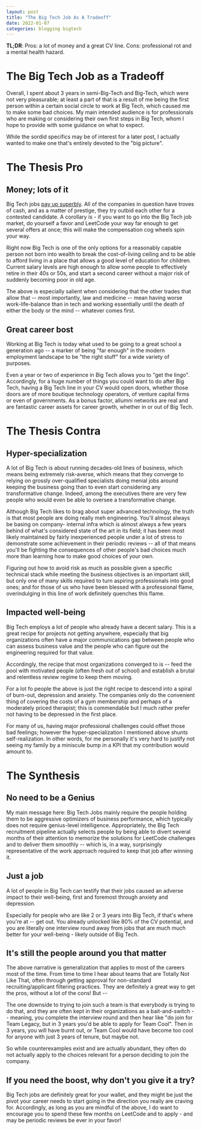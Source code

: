 ```yaml
---
layout: post
title: "The Big Tech Job As A Tradeoff"
date: 2022-01-07
categories: blogging bigtech
---
```


**TL;DR**: Pros: a lot of money and a great CV line. Cons: professional rot and a mental health hazard.

# The Big Tech Job as a Tradeoff

Overall, I spent about 3 years in semi-Big-Tech and Big-Tech, which were not very pleasurable; at least a part of that is a result of me being 
the first person within a certain social circle to work at Big Tech, which caused me to make some bad choices. 
My main intended audience is for professionals who are making or considering their own first steps in Big Tech, whom I hope to provide with
some guidance on what to expect.

While the sordid specifics may be of interest for a later post, I actually wanted to make one that's entirely devoted to the "big picture".


# The Thesis Pro
## Money; lots of it
Big Tech jobs [pay up superbly](https://www.levels.fyi/). All of the companies in question have troves of cash, and as a matter of prestige, they try outbid each other for 
a contested candidate. A corollary is - if you want to go into the Big Tech job market, do yourself a favor and LeetCode your way far enough to get several offers at once; this will make the compensation cog wheels spin your way.

Right now Big Tech is one of the only options for a reasonably capable person not born into wealth to break the cost-of-living ceiling and to be able to afford 
living in a place that allows a good level of education for children. Current salary levels are high enough to allow some people to effectively retire in their 40s or 50s,
and start a second career without a major risk of suddenly becoming poor in old age. 

The above is especially salient when considering that the other trades that allow that -- most importantly, law and medicine -- mean having worse work-life-balance than
in tech and working essentially until the death of either the body or the mind -- whatever comes first.

## Great career bost
Working at Big Tech is today what used to be going to a great school a generation ago -- a marker of being "far enough" in the modern employment landscape to be "the right stuff" for a wide variety of purposes.

Even a year or two of experience in Big Tech allows you to "get the lingo". Accordingly, for a huge number of things you could want to do after Big Tech, having 
a Big Tech line in your CV would open doors, whether those doors are of more boutique technology operators, of venture capital firms or even of governments. As a 
bonus factor, allumni networks are real and are fantastic career assets for career growth, whether in or out of Big Tech.

# The Thesis Contra
## Hyper-specialization
A lot of Big Tech is about running decades-old lines of business, which means being extremely risk-averse, which means that they converge to relying on 
grossly over-qualified specialists doing menial jobs around keeping the business going than to even start considering any transformative change.
Indeed, among the executives there are very few people who would even be able to oversee a transformative change.

Although Big Tech likes to brag about super advanced technology, the truth is that most people are doing really meh engineering. You'll almost always be basing on company-
internal infra which is almost always a few years behind of what's considered state of the art in its field; it has been most likely maintained by fairly inexperienced people
under a lot of stress to demonstrate some achievement in their periodic reviews -- all of that means you'll be fighting the consequences of other people's bad choices
much more than learning how to make good choices of your own.

Figuring out how to avoid risk as much as possible given a specific technical stack while meeting the business objectives is an important skill, 
but only one of many skills required to turn aspiring professionals into good ones; and for those of us who have been blessed with a professional flame, overindulging
in this line of work definitely quenches this flame.

## Impacted well-being
Big Tech employs a lot of people who already have a decent salary. This is a great recipe for projects not getting anywhere, especially that big organizations 
often have a major communications gap between people who can assess business value and the people who can figure out the engineering required for that value.

Accordingly, the recipe that most organizations converged to is -- feed the pool with motivated people (often fresh out of school) and establish a 
brutal and relentless review regime to keep them moving.

For a lot fo people the above is just the right recipe to descend into a spiral of burn-out, depression and anxiety. The companies only do the convenient thing of covering
the costs of a gym membership and perhaps of a moderately priced therapist; this is commendable but I much rather prefer not having to be depressed in the first place.

For many of us, having major professional challenges could offset those bad feelings; however the hyper-specialization I mentioned above shunts self-realization. 
In other words, for me personally it's very hard to justify not seeing my family by a miniscule bump in a KPI that my contribution would amount to.

# The Synthesis
## No need to be a Genius
My main message here: Big Tech Jobs mainly require the people holding them to be aggressive optimizers of business performance, which typically does not
require genius-level intelligence. Appropriately, the Big Tech recruitment pipeline actually selects people by being able to divert several months of their
attention to memorize the solutions for LeetCode challenges and to deliver them smoothly -- which is, in a way, surprisingly representative of the work
approach required to keep that job after winning it.

## Just a job
A lot of people in Big Tech can testify that their jobs caused an adverse impact to their well-being, first and foremost through anxiety and depression.

Especially for people who are like 2 or 3 years into Big Tech, if that's where you're at -- get out. You already unlocked like 80% of the CV potential, 
and you are literally one interview round away from jobs that are much much better for your well-being - likely outside of Big Tech.

## It's still the people around you that matter
The above narrative is generalization that applies to most of the careers most of the time. From time to time I hear about teams that are Totally Not
Like That, often through getting approval for non-standard recruiting/applicant filtering practices. They are definitely a great way to get the pros,
without a lot of the cons! But --

The one downside to trying to join such a team is that everybody is trying to do that, and they are often kept in their organizations as a 
bait-and-switch -- meaning, you complete the interview round and then hear like "do join for Team Legacy, but in 3 years you'd be able to 
apply for Team Cool". Then in 3 years, you will have burnt out, or Team Cool would have become too cool for anyone with just 3 years of tenure,
but maybe not.

So while counterexamples exist and are actually abundant, they often do not actually apply to the choices relevant for a person deciding to join the 
company.

## If you need the boost, why don't you give it a try?
Big Tech jobs are definitely great for your wallet, and they might be just the pivot  your career needs to start going in the direction you really are craving 
for. Accordingly, as long as you are mindful of the above, I do want to encourage you to spend these few months on LeetCode and to apply - and may be periodic
reviews be ever in your favor!
